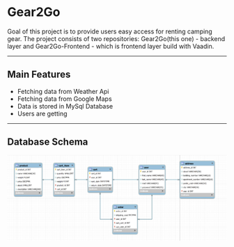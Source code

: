 # Gear2Go

Goal of this project is to provide users easy access for renting camping gear.
The project consists of two repositories: Gear2Go(this one) - backend layer and Gear2Go-Frontend - which is frontend 
layer build with Vaadin.

---

## Main Features
- Fetching data from Weather Api
- Fetching data from Google Maps
- Data is stored in MySql Database
- Users are getting 

---

## Database Schema
![dbSchema.png](readmeAttachments%2FdbSchema.png)